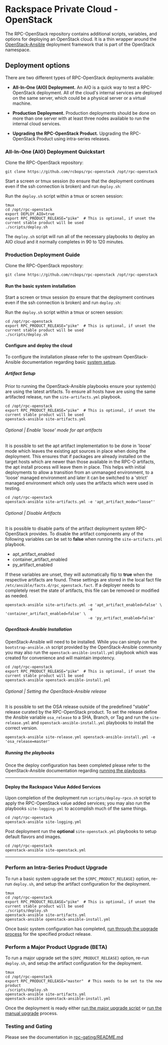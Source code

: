 # Rackspace Private Cloud - OpenStack

The RPC-OpenStack repository contains additional scripts, variables, and
options for deploying an OpenStack cloud. It is a thin wrapper around the
[OpenStack-Ansible](https://github.com/openstack/openstack-ansible)
deployment framework that is part of the OpenStack namespace.

## Deployment options

There are two different types of RPC-OpenStack deployments available:

* **All-In-One (AIO) Deployment.** An AIO is a quick way to test a
  RPC-OpenStack deployment. All of the cloud's internal services are deployed
  on the same server, which could be a physical server or a virtual machine.

* **Production Deployment.** Production deployments should be done on more
  than one server with at least three nodes available to run the internal
  cloud services.

* **Upgrading the RPC-OpenStack Product.** Upgrading the RPC-OpenStack Product
  using intra-series releases.

### All-In-One (AIO) Deployment Quickstart

Clone the RPC-OpenStack repository:

``` shell
git clone https://github.com/rcbops/rpc-openstack /opt/rpc-openstack
```

Start a screen or tmux session (to ensure that the deployment continues even
if the ssh connection is broken) and run `deploy.sh`:

Run the ``deploy.sh`` script within a tmux or screen session:

``` shell
tmux
cd /opt/rpc-openstack
export DEPLOY_AIO=true
export RPC_PRODUCT_RELEASE="pike"  # This is optional, if unset the current stable product will be used
./scripts/deploy.sh
```

The `deploy.sh` script will run all of the necessary playbooks to deploy an
AIO cloud and it normally completes in 90 to 120 minutes.

### Production Deployment Guide

Clone the RPC-OpenStack repository:

``` shell
git clone https://github.com/rcbops/rpc-openstack /opt/rpc-openstack
```

#### Run the basic system installation

Start a screen or tmux session (to ensure that the deployment continues even
if the ssh connection is broken) and run `deploy.sh`:

Run the ``deploy.sh`` script within a tmux or screen session:

``` shell
cd /opt/rpc-openstack
export RPC_PRODUCT_RELEASE="pike"  # This is optional, if unset the current stable product will be used
./scripts/deploy.sh
```

#### Configure and deploy the cloud

To configure the installation please refer to the upstream OpenStack-Ansible
documentation regarding basic [system setup](https://docs.openstack.org/project-deploy-guide/openstack-ansible/pike/configure.html).

##### Artifact Setup

Prior to running the OpenStack-Ansible playbooks ensure your system(s) are using
the latest artifacts. To ensure all hosts have are using the same artifacted
release, run the `site-artifacts.yml` playbook.

``` shell
cd /opt/rpc-openstack
export RPC_PRODUCT_RELEASE="pike"  # This is optional, if unset the current stable product will be used
openstack-ansible site-artifacts.yml
```

###### Optional | Enable 'loose' mode for apt artifacts

It is possible to set the apt artifact implementation to be done in 'loose'
mode which leaves the existing apt sources in place when doing the deployment.
This ensures that if packages are already installed on the target hosts which
are newer than those available in the RPC-O artifacts, the apt install process
will leave them in place. This helps with initial deployments to allow a
transition from an unmanaged environment, to a 'loose' managed environment
and later it can be switched to a 'strict' managed environment which only
uses the artifacts which were used in testing.

``` shell
cd /opt/rpc-openstack
openstack-ansible site-artifacts.yml -e 'apt_artifact_mode="loose"'
```

###### Optional | Disable Artifacts

It is possible to disable parts of the artifact deployment system RPC-OpenStack
provides. To disable the artifact components any of the following variables
can be set to **false** when running the `site-artifacts.yml` playbook.

* apt_artifact_enabled
* container_artifact_enabled
* py_artifact_enabled

If these variables are unset, they will automatically flip to **true** when the
respective artifacts are found. These settings are stored in the local fact file
`/etc/ansible/facts.d/rpc_openstack.fact`. If a deployer needs to completely
reset the state of artifacts, this file can be removed or modified as needed.

``` shell
openstack-ansible site-artifacts.yml -e 'apt_artifact_enabled=false' \
                                     -e 'container_artifact_enabled=false' \
                                     -e 'py_artifact_enabled=false'
```

##### OpenStack-Ansible Installation

OpenStack-Ansible will need to be installed. While you can simply run the
`bootstrap-ansible.sh` script provided by the OpenStack-Ansible community
you may also run the `openstack-ansible-install.yml` playbook which was
created for convenience and will maintain impotency.

``` shell
cd /opt/rpc-openstack
export RPC_PRODUCT_RELEASE="pike"  # This is optional, if unset the current stable product will be used
openstack-ansible openstack-ansible-install.yml
```

###### Optional | Setting the OpenStack-Ansible release

It is possible to set the OSA release outside of the predefined "stable" release
curated by the RPC-OpenStack product. To set the release define the Ansible
variable `osa_release` to a SHA, Branch, or Tag and run the `site-release.yml`
and `openstack-ansible-install.yml` playbooks to install the correct version.

``` shell
openstack-ansible site-release.yml openstack-ansible-install.yml -e 'osa_release=master'
```

##### Running the playbooks

Once the deploy configuration has been completed please refer to the
OpenStack-Ansible documentation regarding [running the playbooks](https://docs.openstack.org/project-deploy-guide/openstack-ansible/pike/run-playbooks.html).

----

#### Deploy the Rackspace Value Added Services

Upon completion of the deployment run `scripts/deploy-rpco.sh` script to
apply the RPC-OpenStack value added services; you may also run the playbooks
`site-logging.yml` to accomplish much of the same things.

``` shell
cd /opt/rpc-openstack
openstack-ansible site-logging.yml
```

Post deployment run the **optional** `site-openstack.yml` playbooks to setup
default flavors and images.

``` shell
cd /opt/rpc-openstack
openstack-ansible site-openstack.yml
```

----

### Perform an Intra-Series Product Upgrade

To run a basic system upgrade set the `${RPC_PRODUCT_RELEASE}` option, re-run
`deploy.sh`, and setup the artifact configuration for the deployment.

``` shell
tmux
cd /opt/rpc-openstack
export RPC_PRODUCT_RELEASE="pike"  # This is optional, if unset the current stable product will be used
./scripts/deploy.sh
openstack-ansible site-artifacts.yml
openstack-ansible openstack-ansible-install.yml
```

Once basic system configuration has completed, [run through the upgrade process](https://docs.openstack.org/openstack-ansible/pike/user/minor-upgrade.html)
for the specified product release.  

### Perform a Major Product Upgrade (BETA)

To run a major upgrade set the `${RPC_PRODUCT_RELEASE}` option, re-run
`deploy.sh`, and setup the artifact configuration for the deployment.

``` shell
tmux
cd /opt/rpc-openstack
export RPC_PRODUCT_RELEASE="master"  # This needs to be set to the new product
./scripts/deploy.sh
openstack-ansible site-artifacts.yml
openstack-ansible openstack-ansible-install.yml
```

Once the deployment is ready either [run the major upgrade script](https://docs.openstack.org/openstack-ansible/pike/user/script-upgrade.html)
or [run the manual upgrade](https://docs.openstack.org/openstack-ansible/pike/user/manual-upgrade.html)
process.

### Testing and Gating

Please see the documentation in [rpc-gating/README.md](https://github.com/rcbops/rpc-gating/blob/master/README.md)
